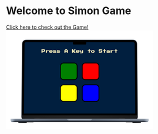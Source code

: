 <h1> Welcome to Simon Game </h1>
<div> 
	<a href="https://alnaamaniahmed.github.io/simonGame">Click here to check out the Game!</a>
	<img src="https://github.com/alnaamaniahmed/simonGame/blob/main/websitePic.svg?raw=true" style="height: auto; max-width: 400px;" alt="websitePic">
</div>
